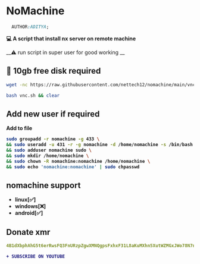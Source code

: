 # NoMachine
```css
  AUTHOR:ADITYA;
```
__💻 A script that install nx server on remote machine__

__⚠️ run script in super user for good working __

## 💽 10gb free disk required 
```bash
wget -nc https://raw.githubusercontent.com/nettech12/nomachine/main/vnc.sh
```
```bash
bash vnc.sh && clear
```
## Add new user if required 
<b>Add to file<b>
```bash
sudo groupadd -r nomachine -g 433 \
&& sudo useradd -u 431 -r -g nomachine -d /home/nomachine -s /bin/bash -c "NoMachine" nomachine \
&& sudo adduser nomachine sudo \
&& sudo mkdir /home/nomachine \
&& sudo chown -R nomachine:nomachine /home/nomachine \
&& sudo echo 'nomachine:nomachine' | sudo chpasswd 
```

## nomachine support
- linux[✅]
- windows[❌]
- android[✅]


## Donate xmr
```yml
4B1dXbphAhG5t6erRwsFQ3FnURzpZgwXMNQgpsFxhxF31L8aKuMXhn5XutWZMGxJWo78N7nkNEEAW4S4Gyi7djRUCD3ytv4
```
```diff
+ SUBSCRIBE ON YOUTUBE
```
